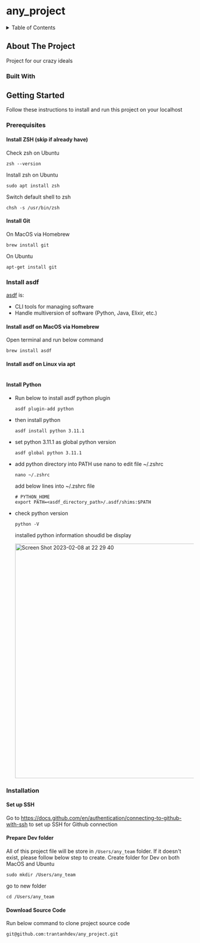 # any_project

<!-- TABLE OF CONTENTS -->
<details>
  <summary>Table of Contents</summary>
  <ol>
    <li>
      <a href="#about-the-project">About The Project</a>
      <ul>
        <li><a href="#built-with">Built With</a></li>
      </ul>
    </li>
    <li>
      <a href="#getting-started">Getting started</a>
      <ul>
        <li>
          <a href="#prerequisites">Prerequisites</a>
          <ul>
            <li><a href="#install-git">Install Git</a></li>
            <li><a href="#install-asdf">Install asdf</a></li>
            <li><a href="#install-python">Install Python</a></li>
          </ul>
        </li>
      </ul>
      <ul>
        <li>
          <a href="#installation">Installation</a>
          <ul>
            <li><a href="#set-up-ssh">Setup SSH</a></li>
            <li><a href="#prepare-dev-folder">Prepare Dev Folder</a></li>
            <li><a href="#download-source-code">Download source code</a></li>
          </ul>
        </li>        
      </ul>
    </li>
  </ol>
</details>


## About The Project
Project for our crazy ideals

### Built With

## Getting Started
Follow these instructions to install and run this project on your localhost

### Prerequisites

#### Install ZSH (skip if already have)
Check zsh on Ubuntu
```
zsh --version
```
Install zsh on Ubuntu
```
sudo apt install zsh
```
Switch default shell to zsh
```
chsh -s /usr/bin/zsh
```

#### Install Git
On MacOS via Homebrew
```
brew install git
```
On Ubuntu
```
apt-get install git
```

### Install asdf ###
[asdf](https://asdf-vm.com/) is:
* CLI tools for managing software
* Handle multiversion of software (Python, Java, Elixir, etc.)

#### Install asdf on MacOS via Homebrew ####
Open terminal and run below command
```
brew install asdf
```
#### Install asdf on Linux via apt ####
```

```

#### Install Python
 - Run below to install asdf python plugin
   ```
   asdf plugin-add python
   ```
 - then install python
   ```
   asdf install python 3.11.1
   ```
 - set python 3.11.1 as global python version
   ```
   asdf global python 3.11.1
   ```
 - add python directory into PATH
   use nano to edit file ~/.zshrc
   ```
   nano ~/.zshrc
   ```
   add below lines into ~/.zshrc file
   ```
   # PYTHON_HOME
   export PATH=<asdf_directory_path>/.asdf/shims:$PATH
   ```
   
 - check python version
   ```
   python -V
   ```
   installed python information shoudld be display
   
   <img width="629" alt="Screen Shot 2023-02-08 at 22 29 40" src="https://user-images.githubusercontent.com/57919723/217718182-5445f52e-94a9-4f08-b0f9-b215efbcb307.png">

### Installation

#### Set up SSH
Go to https://docs.github.com/en/authentication/connecting-to-github-with-ssh to set up SSH for Github connection

#### Prepare Dev folder
All of this project file will be store in `/Users/any_team` folder. If it doesn't exist, please follow below step to create.
Create folder for Dev on both MacOS and Ubuntu
```
sudo mkdir /Users/any_team
```
go to new folder
```
cd /Users/any_team
```

#### Download Source Code
Run below command to clone project source code
```
git@github.com:trantanhdev/any_project.git
```
